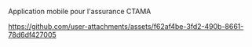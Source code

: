 Application mobile pour l'assurance CTAMA 


https://github.com/user-attachments/assets/f62af4be-3fd2-490b-8661-78d6df427005

